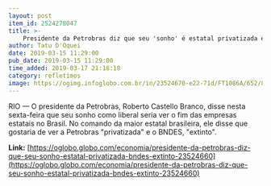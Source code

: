 ```yaml
---
layout: post
item_id: 2524278047
title: >-
    Presidente da Petrobras diz que seu 'sonho' é estatal privatizada e BNDES extinto
author: Tatu D'Oquei
date: 2019-03-15 11:29:00
pub_date: 2019-03-15 11:29:00
time_added: 2019-03-17 21:18:18
category: refletimos
image: https://ogimg.infoglobo.com.br/in/23524670-e22-71d/FT1086A/652/81338796_Roberto-Castello-Branco-President-of-Brazilian-Oil-Company-Petrobras-smiles-during-a-press.jpg
---
```


RIO — O presidente da Petrobras, Roberto Castello Branco, disse nesta sexta-feira que seu sonho como liberal seria ver o fim das empresas estatais no Brasil. No comando da maior estatal brasileira, ele disse que gostaria de ver a Petrobras "privatizada" e o BNDES, "extinto".

**Link:** [https://oglobo.globo.com/economia/presidente-da-petrobras-diz-que-seu-sonho-estatal-privatizada-bndes-extinto-23524660](https://oglobo.globo.com/economia/presidente-da-petrobras-diz-que-seu-sonho-estatal-privatizada-bndes-extinto-23524660)


